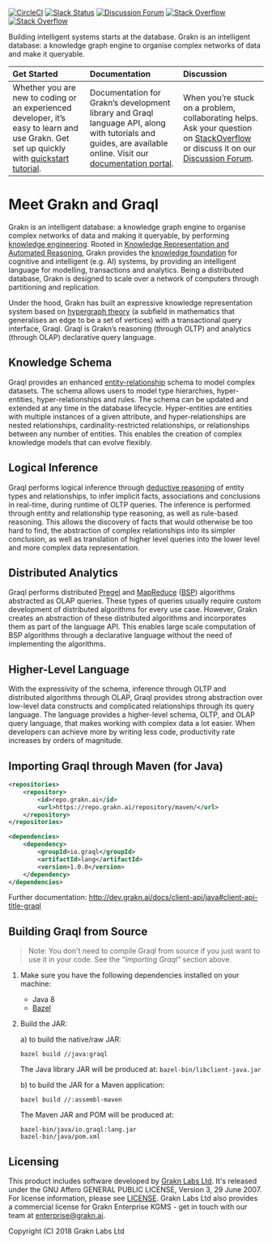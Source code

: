 [![CircleCI](https://circleci.com/gh/graknlabs/graql/tree/master.svg?style=shield)](https://circleci.com/gh/graknlabs/graql/tree/master)
[![Slack Status](http://grakn-slackin.herokuapp.com/badge.svg)](https://grakn.ai/slack)
[![Discussion Forum](https://img.shields.io/discourse/https/discuss.grakn.ai/topics.svg)](https://discuss.grakn.ai)
[![Stack Overflow](https://img.shields.io/badge/stackoverflow-grakn-796de3.svg)](https://stackoverflow.com/questions/tagged/grakn)
[![Stack Overflow](https://img.shields.io/badge/stackoverflow-graql-3dce8c.svg)](https://stackoverflow.com/questions/tagged/graql)

Building intelligent systems starts at the database. Grakn is an intelligent database: a knowledge graph engine to organise complex networks of data and make it queryable.

| Get Started | Documentation | Discussion |
|:------------|:--------------|:-----------|
| Whether you are new to coding or an experienced developer, it’s easy to learn and use Grakn. Get set up quickly with [quickstart tutorial](https://dev.grakn.ai/docs/general/quickstart). | Documentation for Grakn’s development library and Graql language API, along with tutorials and guides, are available online. Visit our [documentation portal](https://dev.grakn.ai/). | When you’re stuck on a problem, collaborating helps. Ask your question on [StackOverflow](https://stackoverflow.com/questions/tagged/graql+or+grakn) or discuss it on our [Discussion Forum](https://discuss.grakn.ai/). |

# Meet Grakn and Graql

Grakn is an intelligent database: a knowledge graph engine to organise complex networks of data and making it queryable, by performing [knowledge engineering](https://en.wikipedia.org/wiki/Knowledge_engineering). Rooted in [Knowledge Representation and Automated Reasoning](https://en.wikipedia.org/wiki/Knowledge_representation_and_reasoning), Grakn provides the [knowledge foundation](https://en.wikipedia.org/wiki/Knowledge_base) for cognitive and intelligent (e.g. AI) systems, by providing an intelligent language for modelling, transactions and analytics. Being a distributed database, Grakn is designed to scale over a network of computers through partitioning and replication.

Under the hood, Grakn has built an expressive knowledge representation system based on [hypergraph theory](https://en.wikipedia.org/wiki/Hypergraph) (a subfield in mathematics that generalises an edge to be a set of vertices) with a transactional query interface, Graql. Graql is Grakn’s reasoning (through OLTP) and analytics (through OLAP) declarative query language. 

## Knowledge Schema

Graql provides an enhanced [entity-relationship](https://en.wikipedia.org/wiki/Entity–relationship_model) schema to model complex datasets. The schema allows users to model type hierarchies, hyper-entities, hyper-relationships and rules. The schema can be updated and extended at any time in the database lifecycle. Hyper-entities are entities with multiple instances of a given attribute, and hyper-relationships are nested relationships, cardinality-restricted relationships, or relationships between any number of entities. This enables the creation of complex knowledge models that can evolve flexibly.

## Logical Inference

Graql performs logical inference through [deductive reasoning](https://en.wikipedia.org/wiki/Deductive_reasoning) of entity types and relationships, to infer implicit facts, associations and conclusions in real-time, during runtime of OLTP queries. The inference is performed through entity and relationship type reasoning, as well as rule-based reasoning. This allows the discovery of facts that would otherwise be too hard to find, the abstraction of complex relationships into its simpler conclusion, as well as translation of higher level queries into the lower level and more complex data representation.

## Distributed Analytics

Graql performs distributed [Pregel](https://kowshik.github.io/JPregel/pregel_paper.pdf) and [MapReduce](https://en.wikipedia.org/wiki/MapReduce) ([BSP](https://en.wikipedia.org/wiki/Bulk_synchronous_parallel)) algorithms abstracted as OLAP queries. These types of queries usually require custom development of distributed algorithms for every use case. However, Grakn creates an abstraction of these distributed algorithms and incorporates them as part of the language API. This enables large scale computation of BSP algorithms through a declarative language without the need of implementing the algorithms.

## Higher-Level Language

With the expressivity of the schema, inference through OLTP and distributed algorithms through OLAP, Graql provides strong abstraction over low-level data constructs and complicated relationships through its query language. The language provides a higher-level schema, OLTP, and OLAP query language, that makes working with complex data a lot easier. When developers can achieve more by writing less code, productivity rate increases by orders of magnitude.

## Importing Graql through Maven (for Java)

```xml
<repositories>
    <repository>
        <id>repo.grakn.ai</id>
        <url>https://repo.grakn.ai/repository/maven/</url>
    </repository>
</repositories>

<dependencies>
    <dependency>
        <groupId>io.graql</groupId>
        <artifactId>lang</artifactId>
        <version>1.0.0</version>
    </dependency>
</dependencies>
```

Further documentation: http://dev.grakn.ai/docs/client-api/java#client-api-title-graql

## Building Graql from Source

> Note: You don't need to compile Graql from source if you just want to use it in your code. See the _"Importing Graql"_ section above.

1. Make sure you have the following dependencies installed on your machine:
    - Java 8
    - [Bazel](https://docs.bazel.build/versions/master/install.html)

2. Build the JAR:

   a) to build the native/raw JAR:
   ```
   bazel build //java:graql
   ```
   The Java library JAR will be produced at: `bazel-bin/libclient-java.jar`

   b) to build the JAR for a Maven application:
   ```
   bazel build //:assembl-maven
   ```
   The Maven JAR and POM will be produced at: 
   ```
   bazel-bin/java/io.graql:lang.jar
   bazel-bin/java/pom.xml
   ```

## Licensing

This product includes software developed by [Grakn Labs Ltd](https://grakn.ai/).  It's released under the GNU Affero GENERAL PUBLIC LICENSE, Version 3, 29 June 2007. For license information, please see [LICENSE](https://github.com/graknlabs/graql/blob/master/LICENSE). Grakn Labs Ltd also provides a commercial license for Grakn Enterprise KGMS - get in touch with our team at enterprise@grakn.ai.

Copyright (C) 2018  Grakn Labs Ltd
